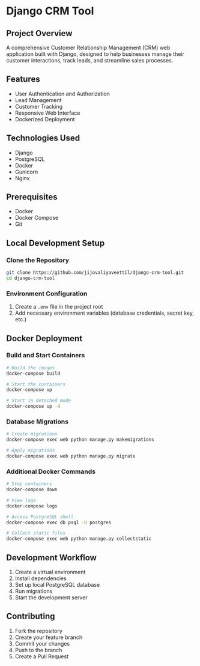 # Django CRM Tool

## Project Overview
A comprehensive Customer Relationship Management (CRM) web application built with Django, designed to help businesses manage their customer interactions, track leads, and streamline sales processes.

## Features
- User Authentication and Authorization
- Lead Management
- Customer Tracking
- Responsive Web Interface
- Dockerized Deployment

## Technologies Used
- Django
- PostgreSQL
- Docker
- Gunicorn
- Nginx

## Prerequisites
- Docker
- Docker Compose
- Git

## Local Development Setup

### Clone the Repository
```bash
git clone https://github.com/jijovaliyaveettil/django-crm-tool.git
cd django-crm-tool
```

### Environment Configuration
1. Create a `.env` file in the project root
2. Add necessary environment variables (database credentials, secret key, etc.)

## Docker Deployment

### Build and Start Containers
```bash
# Build the images
docker-compose build

# Start the containers
docker-compose up

# Start in detached mode
docker-compose up -d
```

### Database Migrations
```bash
# Create migrations
docker-compose exec web python manage.py makemigrations

# Apply migrations
docker-compose exec web python manage.py migrate
```

### Additional Docker Commands
```bash
# Stop containers
docker-compose down

# View logs
docker-compose logs

# Access PostgreSQL shell
docker-compose exec db psql -U postgres

# Collect static files
docker-compose exec web python manage.py collectstatic
```

## Development Workflow
1. Create a virtual environment
2. Install dependencies
3. Set up local PostgreSQL database
4. Run migrations
5. Start the development server

## Contributing
1. Fork the repository
2. Create your feature branch
3. Commit your changes
4. Push to the branch
5. Create a Pull Request


